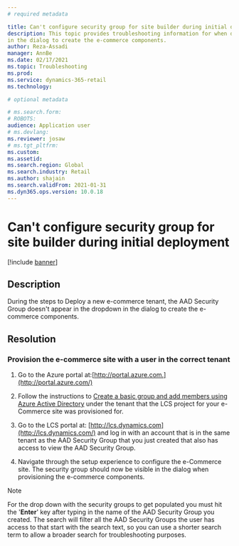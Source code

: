 ```yaml
---
# required metadata

title: Can't configure security group for site builder during initial deployment
description: This topic provides troubleshooting information for when deploying a new e-Commerce tenant, the AAD security group doesn't appear in the dropdown
in the dialog to create the e-commerce components.
author: Reza-Assadi
manager: AnnBe
ms.date: 02/17/2021
ms.topic: Troubleshooting
ms.prod: 
ms.service: dynamics-365-retail
ms.technology: 

# optional metadata

# ms.search.form: 
# ROBOTS: 
audience: Application user
# ms.devlang: 
ms.reviewer: josaw
# ms.tgt_pltfrm: 
ms.custom: 
ms.assetid: 
ms.search.region: Global
ms.search.industry: Retail
ms.author: shajain
ms.search.validFrom: 2021-01-31
ms.dyn365.ops.version: 10.0.18
---
```


# Can't configure security group for site builder during initial deployment

[!include [banner](../../includes/banner.md)]

## Description
During the steps to Deploy a new e-commerce tenant, the AAD Security Group doesn't appear in the dropdown in the dialog to create the e-commerce components.

## Resolution

### Provision the e-commerce site with a user in the correct tenant
1.  Go to the Azure portal at:[http://portal.azure.com.](http://portal.azure.com/)

2.  Follow the instructions to [Create a basic group and add members using Azure Active Directory](https://docs.microsoft.com/en-us/azure/active-directory/fundamentals/active-directory-groups-create-azure-portal)
    under the tenant that the LCS project for your e-Commerce site was provisioned for.

3.  Go to the LCS portal at: [http://lcs.dynamics.com](http://lcs.dynamics.com/) and log in with an account that is in the same tenant as the AAD Security Group that you just created that also has access to view the AAD Security
    Group.

4.  Navigate through the setup experience to configure the e-Commerce site. The security group should now be visible in the dialog when provisioning the e-commerce components.

> [!NOTE]
> For the drop down with the security groups to get populated you must hit the '**Enter**' key after typing in the name of the AAD Security Group you created. The search will filter all the AAD Security Groups the user has access to that start with the search text, so you can use a shorter search term to allow a broader search for troubleshooting purposes. 

